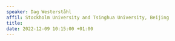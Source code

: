 ```yaml
---
speaker: Dag Westerståhl
affil: Stockholm University and Tsinghua University, Beijing
title: 
date: 2022-12-09 10:15:00 +01:00
---
```

